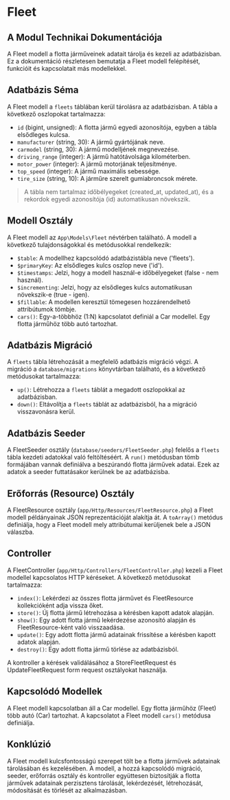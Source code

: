 # Fleet 

## A Modul Technikai Dokumentációja
A Fleet modell a flotta járműveinek adatait tárolja és kezeli az adatbázisban. Ez a dokumentáció részletesen bemutatja a Fleet modell felépítését, funkcióit és kapcsolatait más modellekkel.

## Adatbázis Séma
A Fleet modell a `fleets` táblában kerül tárolásra az adatbázisban. A tábla a következő oszlopokat tartalmazza:

- `id` (bigint, unsigned): A flotta jármű egyedi azonosítója, egyben a tábla elsődleges kulcsa.
- `manufacturer` (string, 30): A jármű gyártójának neve.
- `carmodel` (string, 30): A jármű modelljének megnevezése.
- `driving_range` (integer): A jármű hatótávolsága kilométerben.
- `motor_power` (integer): A jármű motorjának teljesítménye.
- `top_speed` (integer): A jármű maximális sebessége.
- `tire_size` (string, 10): A járműre szerelt gumiabroncsok mérete.

>A tábla nem tartalmaz időbélyegeket (created_at, updated_at), és a rekordok egyedi azonosítója (id) automatikusan növekszik.

## Modell Osztály
A Fleet modell az `App\Models\Fleet` névtérben található. A modell a következő tulajdonságokkal és metódusokkal rendelkezik:

- `$table`: A modellhez kapcsolódó adatbázistábla neve ('fleets').
- `$primaryKey`: Az elsődleges kulcs oszlop neve ('id').
- `$timestamps`: Jelzi, hogy a modell használ-e időbélyegeket (false - nem használ).
- `$incrementing`: Jelzi, hogy az elsődleges kulcs automatikusan növekszik-e (true - igen).
- `$fillable`: A modellen keresztül tömegesen hozzárendelhető attribútumok tömbje.
- `cars()`: Egy-a-többhöz (1:N) kapcsolatot definiál a Car modellel. Egy flotta járműhöz több autó tartozhat.

## Adatbázis Migráció
A `fleets` tábla létrehozását a megfelelő adatbázis migráció végzi. A migráció a `database/migrations` könyvtárban található, és a következő metódusokat tartalmazza:

- `up()`: Létrehozza a `fleets` táblát a megadott oszlopokkal az adatbázisban.
- `down()`: Eltávolítja a `fleets` táblát az adatbázisból, ha a migráció visszavonásra kerül.

## Adatbázis Seeder
A FleetSeeder osztály (`database/seeders/FleetSeeder.php`) felelős a `fleets` tábla kezdeti adatokkal való feltöltéséért. A `run()` metódusban tömb formájában vannak definiálva a beszúrandó flotta járművek adatai. Ezek az adatok a seeder futtatásakor kerülnek be az adatbázisba.

## Erőforrás (Resource) Osztály
A FleetResource osztály (`app/Http/Resources/FleetResource.php`) a Fleet modell példányainak JSON reprezentációját alakítja át. A `toArray()` metódus definiálja, hogy a Fleet modell mely attribútumai kerüljenek bele a JSON válaszba.

## Controller
A FleetController (`app/Http/Controllers/FleetController.php`) kezeli a Fleet modellel kapcsolatos HTTP kéréseket. A következő metódusokat tartalmazza:

- `index()`: Lekérdezi az összes flotta járművet és FleetResource kollekcióként adja vissza őket.
- `store()`: Új flotta jármű létrehozása a kérésben kapott adatok alapján.
- `show()`: Egy adott flotta jármű lekérdezése azonosító alapján és FleetResource-ként való visszaadása.
- `update()`: Egy adott flotta jármű adatainak frissítése a kérésben kapott adatok alapján.
- `destroy()`: Egy adott flotta jármű törlése az adatbázisból.

A kontroller a kérések validálásához a StoreFleetRequest és UpdateFleetRequest form request osztályokat használja.

## Kapcsolódó Modellek
A Fleet modell kapcsolatban áll a Car modellel. Egy flotta járműhöz (Fleet) több autó (Car) tartozhat. A kapcsolatot a Fleet modell `cars()` metódusa definiálja.

## Konklúzió
A Fleet modell kulcsfontosságú szerepet tölt be a flotta járművek adatainak tárolásában és kezelésében. A modell, a hozzá kapcsolódó migráció, seeder, erőforrás osztály és kontroller együttesen biztosítják a flotta járművek adatainak perzisztens tárolását, lekérdezését, létrehozását, módosítását és törlését az alkalmazásban.